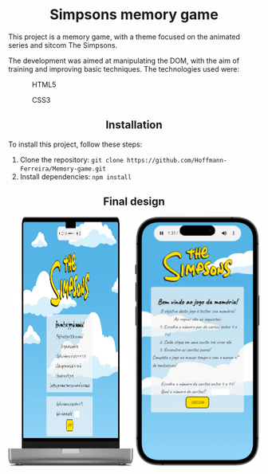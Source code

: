 <h1 align=center>Simpsons memory game</h1>

<p>This project is a memory game, with a theme focused on the animated series and sitcom The Simpsons. </p>

<p>The development was aimed at manipulating the DOM, with the aim of training and improving basic techniques. The technologies used were: </p>
<ol>
  <ul>HTML5</ul>
  <ul>CSS3</ul>
</ol>

<h2 align=center>Installation</h2>

<p>To install this project, follow these steps:</p>

<ol>
  <li>Clone the repository: <code>git clone https://github.com/Hoffmann-Ferreira/Memory-game.git</code></li>
  <li>Install dependencies: <code>npm install</code></li>
</ol>

<h2 align=center>Final design</h2>

<div align=center>
    <img src="./images/gameMacbook.png" alt="imagen meramente ilustrativa" width="250" height="500"/>
    <img src="./images/iPhone.png" alt="imagen meramente ilustrativa" width="250" height="500"/>
</div>



